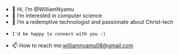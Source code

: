- 👋 Hi, I’m @WilliamNyamu
- 👀 I’m interested in computer science
- 🌱 I’m a redemptive technologist and passionate about Christ-tech
-     I'd be happy to connect with you :)
- 📫 How to reach me:williamnyamu08@gmail.com

<!---
WilliamNyamu/WilliamNyamu is a ✨ special ✨ repository because its `README.md` (this file) appears on your GitHub profile.
You can click the Preview link to take a look at your changes.
--->
